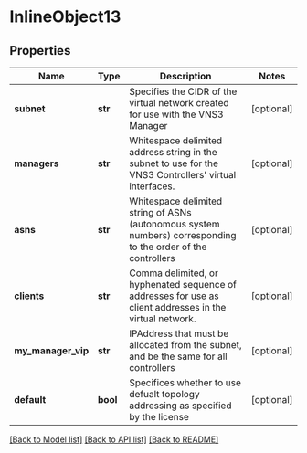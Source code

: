 # InlineObject13

## Properties
Name | Type | Description | Notes
------------ | ------------- | ------------- | -------------
**subnet** | **str** | Specifies the CIDR of the virtual network created for use with the VNS3 Manager | [optional] 
**managers** | **str** | Whitespace delimited address string in the subnet to use for the VNS3 Controllers&#39; virtual interfaces. | [optional] 
**asns** | **str** | Whitespace delimited string of ASNs (autonomous system numbers) corresponding to the order of the controllers | [optional] 
**clients** | **str** | Comma delimited, or hyphenated sequence of addresses for use as client addresses in the virtual network. | [optional] 
**my_manager_vip** | **str** | IPAddress that must be allocated from the subnet, and be the same for all controllers | [optional] 
**default** | **bool** | Specifices whether to use defualt topology addressing as specified by the license | [optional] 

[[Back to Model list]](../README.md#documentation-for-models) [[Back to API list]](../README.md#documentation-for-api-endpoints) [[Back to README]](../README.md)


